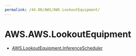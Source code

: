 ```yaml
---
permalink: /44.00/AWS/AWS.LookoutEquipment/
---
```


# AWS.AWS.LookoutEquipment



* [AWS.LookoutEquipment.InferenceScheduler](AWS.LookoutEquipment.InferenceScheduler.md)